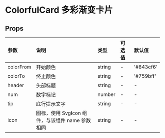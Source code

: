 # ColorfulCard 多彩渐变卡片 <Badge type="tip" text="专业版" vertical="top" />

## Props

| 参数      | 说明                                            | 类型   | 可选值 | 默认值    |
| :-------- | :---------------------------------------------- | :----- | :----- | :-------- |
| colorFrom | 开始颜色                                        | string | -      | '#843cf6' |
| colorTo   | 终止颜色                                        | string | -      | '#759bff' |
| header    | 头部标题                                        | string | -      | -         |
| num       | 数字标记                                        | number | -      | -         |
| tip       | 底行提示文字                                    | string | -      | -         |
| icon      | 图标，使用 SvgIcon 组件，与该组件 name 参数相同 | string | -      | -         |
